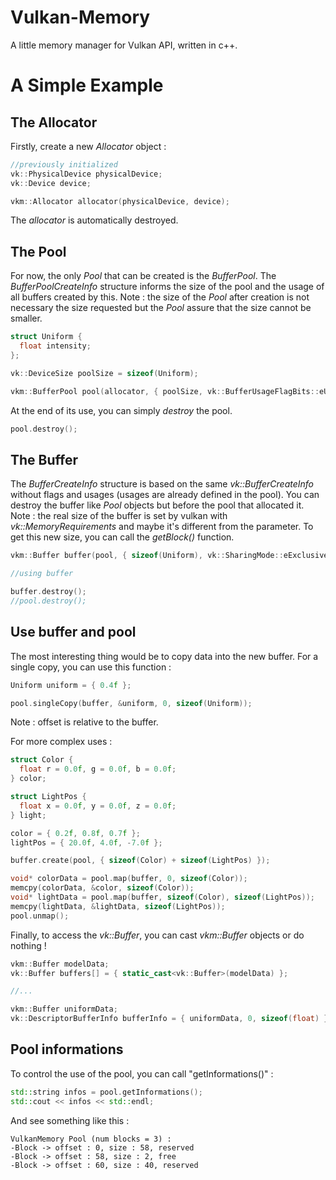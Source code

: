 # Vulkan-Memory
A little memory manager for Vulkan API, written in c++.

# A Simple Example
## The Allocator
Firstly, create a new *Allocator* object :
```c++
//previously initialized
vk::PhysicalDevice physicalDevice;
vk::Device device;

vkm::Allocator allocator(physicalDevice, device);
```
The *allocator* is automatically destroyed.

## The Pool
For now, the only *Pool* that can be created is the *BufferPool*. The *BufferPoolCreateInfo* structure informs the size of the pool and the usage of all buffers created by this.
Note : the size of the *Pool* after creation is not necessary the size requested but the *Pool* assure that the size cannot be smaller.
```c++
struct Uniform {
  float intensity;
};

vk::DeviceSize poolSize = sizeof(Uniform);

vkm::BufferPool pool(allocator, { poolSize, vk::BufferUsageFlagBits::eUniformBuffer }, vk::MemoryPropertyFlagBits::eHostVisible |  vk::MemoryPropertyFlagBits::eHostCoherent);
```
At the end of its use, you can simply *destroy* the pool.
```c++
pool.destroy();
```

## The Buffer
The *BufferCreateInfo* structure is based on the same *vk::BufferCreateInfo* without flags and usages (usages are already defined in the pool). You can destroy the buffer like *Pool* objects but before the pool that allocated it.
Note : the real size of the buffer is set by vulkan with *vk::MemoryRequirements* and maybe it's different from the parameter. To get this new size, you can call the *getBlock()* function.
```c++
vkm::Buffer buffer(pool, { sizeof(Uniform), vk::SharingMode::eExclusive, 0, nullptr });

//using buffer

buffer.destroy();
//pool.destroy();
```
## Use buffer and pool
The most interesting thing would be to copy data into the new buffer. For a single copy, you can use this function :
```c++
Uniform uniform = { 0.4f };

pool.singleCopy(buffer, &uniform, 0, sizeof(Uniform));
```
Note : offset is relative to the buffer.

For more complex uses :
```c++
struct Color {
  float r = 0.0f, g = 0.0f, b = 0.0f;
} color;

struct LightPos {
  float x = 0.0f, y = 0.0f, z = 0.0f;
} light;

color = { 0.2f, 0.8f, 0.7f };
lightPos = { 20.0f, 4.0f, -7.0f };

buffer.create(pool, { sizeof(Color) + sizeof(LightPos) });

void* colorData = pool.map(buffer, 0, sizeof(Color));
memcpy(colorData, &color, sizeof(Color));
void* lightData = pool.map(buffer, sizeof(Color), sizeof(LightPos));
memcpy(lightData, &lightData, sizeof(LightPos));
pool.unmap();
```
Finally, to access the *vk::Buffer*, you can cast *vkm::Buffer* objects or do nothing !
```c++
vkm::Buffer modelData;
vk::Buffer buffers[] = { static_cast<vk::Buffer>(modelData) };

//...

vkm::Buffer uniformData;
vk::DescriptorBufferInfo bufferInfo = { uniformData, 0, sizeof(float) };
```

## Pool informations
To control the use of the pool, you can call "getInformations()" :
```c++
std::string infos = pool.getInformations();
std::cout << infos << std::endl;
```
And see something like this :
```
VulkanMemory Pool (num blocks = 3) :
-Block -> offset : 0, size : 58, reserved
-Block -> offset : 58, size : 2, free
-Block -> offset : 60, size : 40, reserved
```

